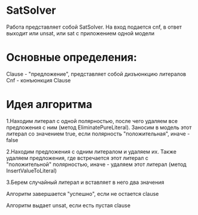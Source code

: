# SatSolver

Работа представляет собой SatSolver. На вход подается cnf, в ответ выходит или unsat, или sat с приложением одной модели

# Основные определения: 
Clause - "предложение", представляет собой дизъюнкцию литералов
Cnf - конъюнкция Clause

# Идея алгоритма
1.Находим литерал с одной полярностью, после чего удаляем все предложения с ним (метод EliminatePureLiteral). Заносим в модель этот литерал со значением true, если полярность "положительная", иначе - false


2.Находим предложения с одним литералом и удаляем их. Также удаляем предложения, где встречается этот литерал с "положительной" полярностью, иначе - удаляем этот литерал (метод InsertValueToLiteral)


3.Берем случайный литерал и вставляет в него два значения


Алгоритм завершается "успешно", если не остается clause


Алгоритм выдает unsat, если есть пустая clause
